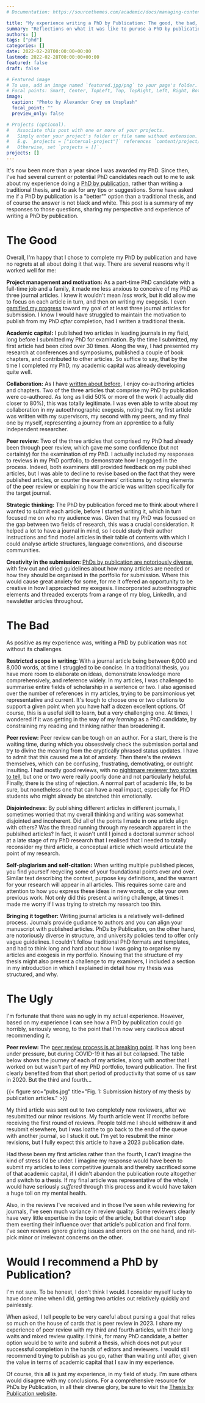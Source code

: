 ```yaml
---
# Documentation: https://sourcethemes.com/academic/docs/managing-content/

title: "My experience writing a PhD by Publication: The good, the bad, and the ugly"
summary: "Reflections on what it was like to puruse a PhD by publication, rather than writing a thesis."
authors: []
tags: ["phd"]
categories: []
date: 2022-02-28T00:00:00+00:00
lastmod: 2022-02-28T00:00:00+00:00
featured: false
draft: false

# Featured image
# To use, add an image named `featured.jpg/png` to your page's folder.
# Focal points: Smart, Center, TopLeft, Top, TopRight, Left, Right, BottomLeft, Bottom, BottomRight.
image:
  caption: "Photo by Alexander Grey on Unsplash"
  focal_point: ""
  preview_only: false

# Projects (optional).
#   Associate this post with one or more of your projects.
#   Simply enter your project's folder or file name without extension.
#   E.g. `projects = ["internal-project"]` references `content/project/deep-learning/index.md`.
#   Otherwise, set `projects = []`.
projects: []
---
```


It's now been more than a year since I was awarded my PhD. 
Since then, I've had several current or potential PhD candidates reach out to me to ask about my experience doing a [PhD by publication](https://thesisbypublication.com/), rather than writing a traditional thesis, and to ask for any tips or suggestions. 
Some have asked me if a PhD by publication is a "better"" option than a traditional thesis, and of course the answer is not black and white. 
This post is a summary of my responses to those questions, sharing my perspective and experience of writing a PhD by publication. 

# The Good
Overall, I'm happy that I chose to complete my PhD by publication and have no regrets at all about doing it that way. There are several reasons why it worked well for me: 

**Project management and motivation:** 
As a part-time PhD candidate with a full-time job and a family, it made me less anxious to conceive of my PhD as three journal articles. I knew it wouldn't mean *less* work, but it did allow me to focus on each article in turn, and then on writing my exegesis. I even [gamified my progress](https://mojohealy.com/post/points_on_the_board/) toward my goal of at least three journal articles for submission. I know I would have struggled to maintain the motivation to publish from my PhD *after* completion, had I written a traditional thesis.  

**Academic capital:** I published two articles in leading journals in my field, long before I submitted my PhD for examination. By the time I submitted, my first article had been cited over 30 times. Along the way, I had presented my research at conferences and symposiums, published a couple of book chapters, and contributed to other articles. So suffice to say, that by the time I completed my PhD, my academic capital was already developing quite well. 

**Collaboration:** As I have [written about before](https://mojohealy.com/post/phd_by_publication_authorship_agreement/), I enjoy co-authoring articles and chapters. Two of the three articles that comprise my PhD by publication were co-authored. As long as I did 50% or more of the work (I actually did closer to 80%), this was totally legitimate. I was even able to write about my collaboration in my autoethnographic exegesis, noting that my first article was written with my supervisors, my second with my peers, and my final one by myself, representing a journey from an apprentice to a fully independent researcher.  

**Peer review:** Two of the three articles that comprised my PhD had already been through peer review, which gave me some confidence (but not certainty) for the examination of my PhD. I actually included my responses to reviews in my PhD portfolio, to demonstrate how I engaged in the process. Indeed, both examiners still provided feedback on my published articles, but I was able to decline to revise based on the fact that they were published articles, or counter the examiners' criticisms by noting elements of the peer review or explaining how the article was written specifically for the target journal.   

**Strategic thinking:** The PhD by publication forced me to think about where I wanted to submit each article, before I started writing it, which in turn focused me on who my audience was. Given that my PhD was focussed on the gap between two fields of research, this was a crucial consideration. It helped a lot to have a journal in mind, so I could study their author instructions and find model articles in their table of contents with which I could analyse article structures, language conventions, and discourse communities.  

**Creativity in the submission:** [PhDs by publication are notoriously diverse](https://thesisbypublication.com/tbp/), with few cut and dried guidelines about how many articles are needed or how they should be organised in the portfolio for submission. Where this would cause great anxiety for some, for me it offered an opportunity to be creative in how I approached my exegesis. I incorporated autoethnographic elements and threaded excerpts from a range of my blog, LinkedIn, and newsletter articles throughout. 

# The Bad
As positive as my experience was, writing a PhD by publication was not without its challenges. 

**Restricted scope in writing:** With a journal article being between 6,000 and 8,000 words, at time I struggled to be concise. In a traditional thesis, you have more room to elaborate on ideas, demonstrate knowledge more comprehensively, and reference widely. In my articles, I was challenged to summarise entire fields of scholarship in a sentence or two.  I also agonised over the number of references in my articles, trying to be parsimonious yet representative and current. It's tough to choose one or two citations to support a given point when you have half a dozen excellent options. Of course, this is a useful skill to learn, but a very challenging one. At times, I wondered if it was getting in the way of my *learning* as a PhD candidate, by constraining my reading and thinking rather than broadening it. 

**Peer review:** Peer review can be tough on an author. For a start, there is the waiting time, during which you obsessively check the submission portal and try to divine the meaning from the cryptically phrased status updates. I have to admit that this caused me a lot of anxiety. Then there's the reviews themselves, which can be confusing, frustrating, demotivating, or outright insulting. I had mostly good reviews, with no [nightmare reviewer two stories to tell](https://onlinelibrary-wiley-com.elibrary.jcu.edu.au/doi/full/10.1111/joms.12905), but one or two were really poorly done and not particularly helpful. Finally, there is the sting of rejection. A normal part of academic life, to be sure, but nonetheless one that can have a real impact, especially for PhD students who might already be stretched thin emotionally. 

**Disjointedness:** By publishing different articles in different journals, I sometimes worried that my overall thinking and writing was somewhat disjointed and incoherent. Did all of the points I made in one article align with others? Was the thread running through my research apparent in the publsihed articles? In fact, it wasn't until I joined a doctoral summer school at a late stage of my PhD research that I realised that I needed to totally reconsider my third article, a conceptual article which would articulate the point of my research. 

**Self-plagiarism and self-citation:** When writing multiple published pieces, you find yourself recycling some of your foundational points over and over. Similar text describing the context, purpose key definitions, and the warrant for your research will appear in all articles. This requires some care and attention to how you express these ideas in new words, or cite your own previous work. Not only did this present a writing challenge, at times it made me worry if I was trying to stretch my research too thin. 

**Bringing it together:** Writing journal articles is a relatively well-defined process. Journals provide gudiance to authors and you can align your manuscript with published articles. PhDs by Publication, on the other hand, are notoriously diverse in structure, and university policies tend to offer only vague guidelines. I couldn't follow traditional PhD formats and templates, and had to think long and hard about how I was going to organise my articles and exegesis in my portfolio. Knowing that the structure of my thesis might also present a challenge to my examiners, I included a section in my introduction in which I explained in detail how my thesis was structured, and why. 

# The Ugly
I'm fortunate that there was no ugly in my actual experience. However, based on my experience I can see how a PhD by publication could go horribly, seriously wrong, to the point that I'm now very cautious about recommending it. 

**Peer review:** The [peer review process is at breaking point](https://www.nature.com/articles/d41586-023-00403-8). It has long been under pressure, but during COVID-19 it has all but collapsed. The table below shows the journey of each of my articles, along with another that I worked on but wasn't part of my PhD portfolio, toward publication. The first clearly benefited from that short period of productivity that some of us saw in 2020. But the third and fourth...  

{{< figure src="pubs.jpg" title="Fig. 1: Submission history of my thesis by publication articles." >}}

My third article was sent out to two completely new reviewers, after we resubmitted our minor revisions. My fourth article went *11 months* before receiving the first round of reviews. People told me I should  withdraw it and resubmit elsewhere, but I was loathe to go back to the end of the queue with another journal, so I stuck it out. I'm yet to resubmit the minor revisions, but I fully expect this article to have a 2023 publication date.

Had these been my first articles rather than the fourth, I can't imagine the kind of stress I'd be under. I imagine my response would have been to submit my articles to less competitive journals and thereby sacrificed some of that academic capital, if I didn't abandon the publication route altogether and switch to a thesis. If my final article was representative of the whole, I would have seriously *suffered* through this process and it would have taken a huge toll on my mental health. 

Also, in the reviews I've received and in those I've seen while reviewing for journals, I've seen much variance in review quality. Some reviewers clearly have very little expertise in the topic of the article, but that doesn't stop them exerting their influence over that article's publication and final form. I've seen reviews ignore glaring issues and errors on the one hand, and nit-pick minor or irrelevant concerns on the other. 

# Would I recommend a PhD by Publication? 
I'm not sure. To be honest, I don't think I would. I consider myself lucky to have done mine when I did, getting two articles out relatively quickly and painlessly.

When asked, I tell people to be very careful about pursing a goal that relies so much on the house of cards that is peer review in 2023. I share my experience of peer review with my third and fourth articles, with their long waits and mixed review quality. I think, for many PhD candidate, a better option would be to write and submit a thesis, which does not put your successful completion in the hands of editors and reviewers. I would still recommend trying to publish as you go, rather than waiting until after, given the value in terms of academic capital that I saw in my experience. 

Of course, this all is just my experience, in my field of study. I'm sure others would disagree with my conclusions. For a comprehensive resource for PhDs by Publication, in all their diverse glory, be sure to visit the [Thesis by Publication website](https://thesisbypublication.com/). 



